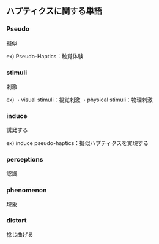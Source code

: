 ## ハプティクスに関する単語


### Pseudo
擬似

ex) Pseudo-Haptics：触覚体験

### stimuli
刺激

ex) 
・visual stimuli：視覚刺激
・physical stimuli：物理刺激

### induce
誘発する

ex) induce pseudo-haptics：擬似ハプティクスを実現する


### perceptions
認識


### phenomenon
現象


### distort
捻じ曲げる
